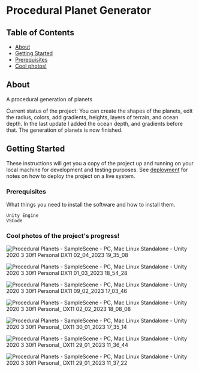 
# Procedural Planet Generator

## Table of Contents
+ [About](#about)
+ [Getting Started](#getting_started)
+ [Prerequisites](#prerequisites)
+ [Cool photos! ](#photos)

## About <a name = "about"></a>
A procedural generation of planets
 
Current status of the project: You can create the shapes of the planets, edit the radius, colors, add gradients, heights, layers of terrain, and ocean depth. In the last update I added the ocean depth, and gradients before that. The generation of planets is now finished.

## Getting Started <a name = "getting_started"></a>
These instructions will get you a copy of the project up and running on your local machine for development and testing purposes. See [deployment](#deployment) for notes on how to deploy the project on a live system.

### Prerequisites <a name = "prerequisites"></a>

What things you need to install the software and how to install them.

```
Unity Engine
VSCode
```

### Cool photos of the project's progress! <a name = "photos"></a>

 ![Procedural Planets - SampleScene - PC, Mac   Linux Standalone - Unity 2020 3 30f1 Personal _DX11_ 02_04_2023 19_35_08](https://user-images.githubusercontent.com/88961639/229369386-904509f2-b304-4982-b4fd-ec473067b7a7.png)
 
 ![Procedural Planets - SampleScene - PC, Mac   Linux Standalone - Unity 2020 3 30f1 Personal _DX11_ 01_03_2023 18_54_28](https://user-images.githubusercontent.com/88961639/222222721-c177f43d-625d-44f6-8784-4ab1ecfd22a7.png)
 
 ![Procedural Planets - SampleScene - PC, Mac   Linux Standalone - Unity 2020 3 30f1 Personal _DX11_ 09_02_2023 17_03_46](https://user-images.githubusercontent.com/88961639/217868512-2dda3606-06a3-4ea5-a8f6-5d76b798d683.png)

 ![Procedural Planets - SampleScene - PC, Mac   Linux Standalone - Unity 2020 3 30f1 Personal_ _DX11_ 02_02_2023 18_08_08](https://user-images.githubusercontent.com/88961639/216394323-4be71262-6767-40fa-953a-18a28191f3b5.png)
 
 ![Procedural Planets - SampleScene - PC, Mac   Linux Standalone - Unity 2020 3 30f1 Personal_ _DX11_ 30_01_2023 17_35_14](https://user-images.githubusercontent.com/88961639/215538923-4d25b728-f66e-41a8-823c-ee7225d85a0a.png)

![Procedural Planets - SampleScene - PC, Mac   Linux Standalone - Unity 2020 3 30f1 Personal_ _DX11_ 29_01_2023 11_36_44](https://user-images.githubusercontent.com/88961639/215320618-9dd73058-c8bd-43a0-a9f1-9663fa363d35.png)

![Procedural Planets - SampleScene - PC, Mac   Linux Standalone - Unity 2020 3 30f1 Personal_ _DX11_ 29_01_2023 11_37_22](https://user-images.githubusercontent.com/88961639/215320626-588deb08-69e9-4c24-81ee-f982c9f8ee1b.png)





